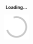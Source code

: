 <!--
**AaronCQL/AaronCQL** is a ✨ _special_ ✨ repository because its `README.md` (this file) appears on your GitHub profile.

Here are some ideas to get you started:

- 🔭 I’m currently working on ...
- 🌱 I’m currently learning ...
- 👯 I’m looking to collaborate on ...
- 🤔 I’m looking for help with ...
- 💬 Ask me about ...
- 📫 How to reach me: ...
- 😄 Pronouns: ...
- ⚡ Fun fact: ...
-->
<p align="center">
  <strong>Loading...</strong>
<p>

<p align="center">
  <img height="80" src="https://raw.githubusercontent.com/AaronCQL/AaronCQL/master/assets/Rolling-1s-200px.svg">
</p>

